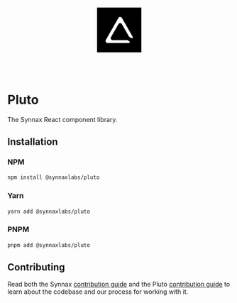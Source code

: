 <br />
<p align="center">
<a href="https://synnaxlabs.com/">
        <img src="../x/media/static/logo/icon-white-on-black.png" width="20%"/>
</a>
</p>
<br />
<br />


# Pluto

The Synnax React component library.

## Installation

### NPM

```bash
npm install @synnaxlabs/pluto
```

### Yarn

```bash
yarn add @synnaxlabs/pluto
```
### PNPM

```bash
pnpm add @synnaxlabs/pluto
```

## Contributing

Read both the Synnax [contribution guide](../docs/CONTRIBUTING.md) and the Pluto 
[contribution guide](./CONTRIBUTING.md) to learn about the codebase and our process
for working with it.

